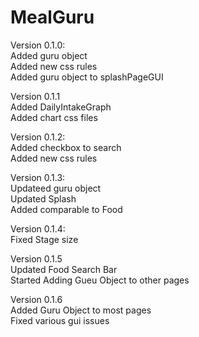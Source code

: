 # MealGuru

Version 0.1.0: <br />
Added guru object <br />
Added new css rules <br />
Added guru object to splashPageGUI

Version 0.1.1 <br />
Added DailyIntakeGraph <br />
Added chart css files 

Version 0.1.2: <br />
Added checkbox to search <br />
Added new css rules 

Version 0.1.3: <br />
Updateed guru object <br />
Updated Splash <br />
Added comparable to Food

Version 0.1.4: <br />
Fixed Stage size 

Version 0.1.5 <br />
Updated Food Search Bar <br />
Started Adding Gueu Object to other pages 

Version 0.1.6 <br />
Added Guru Object to most pages <br />
Fixed various gui issues 


